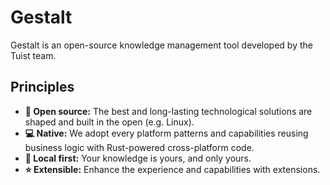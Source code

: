 # Gestalt

Gestalt is an open-source knowledge management tool developed by the Tuist team.

## Principles

- **🌱 Open source:** The best and long-lasting technological solutions are shaped and built in the open (e.g. Linux).
- **💻 Native:** We adopt every platform patterns and capabilities reusing business logic with Rust-powered cross-platform code.
- **📝 Local first:** Your knowledge is yours, and only yours.
 - **⭐️ Extensible:** Enhance the experience and capabilities with extensions.